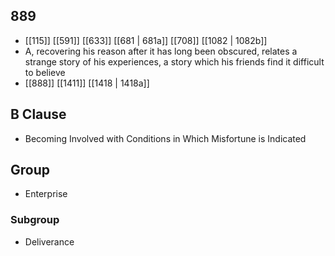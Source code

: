 ## 889
- [[115]] [[591]] [[633]] [[681 | 681a]] [[708]] [[1082 | 1082b]] 
- A, recovering his reason after it has long been obscured, relates a strange story of his experiences, a story which his friends find it difficult to believe
- [[888]] [[1411]] [[1418 | 1418a]] 

## B Clause
- Becoming Involved with Conditions in Which Misfortune is Indicated

## Group
- Enterprise

### Subgroup
- Deliverance

